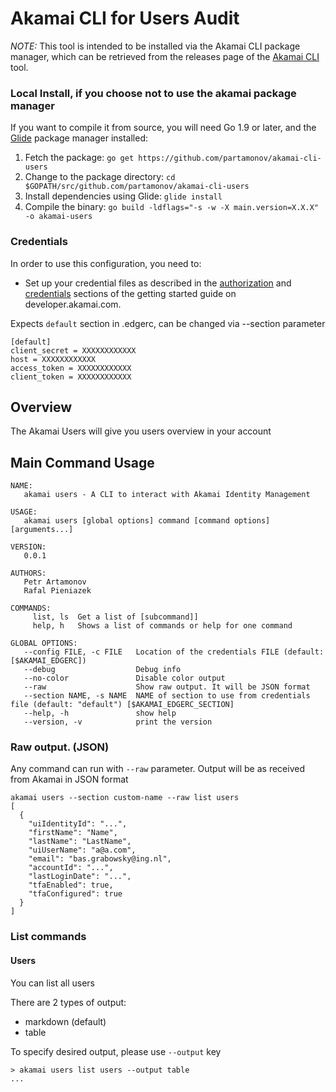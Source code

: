 # Akamai CLI for Users Audit
*NOTE:* This tool is intended to be installed via the Akamai CLI package manager, which can be retrieved from the releases page of the [Akamai CLI](https://github.com/akamai/cli) tool.

### Local Install, if you choose not to use the akamai package manager
If you want to compile it from source, you will need Go 1.9 or later, and the [Glide](https://glide.sh) package manager installed:
1. Fetch the package:
   `go get https://github.com/partamonov/akamai-cli-users`
1. Change to the package directory:
   `cd $GOPATH/src/github.com/partamonov/akamai-cli-users`
1. Install dependencies using Glide:
   `glide install`
1. Compile the binary:
   `go build -ldflags="-s -w -X main.version=X.X.X" -o akamai-users`

### Credentials
In order to use this configuration, you need to:
* Set up your credential files as described in the [authorization](https://developer.akamai.com/introduction/Prov_Creds.html) and [credentials](https://developer.akamai.com/introduction/Conf_Client.html) sections of the getting started guide on developer.akamai.com.

Expects `default` section in .edgerc, can be changed via --section parameter

```
[default]
client_secret = XXXXXXXXXXXX
host = XXXXXXXXXXXX
access_token = XXXXXXXXXXXX
client_token = XXXXXXXXXXXX
```

## Overview
The Akamai Users will give you users overview in your account

## Main Command Usage
```shell
NAME:
   akamai users - A CLI to interact with Akamai Identity Management

USAGE:
   akamai users [global options] command [command options] [arguments...]

VERSION:
   0.0.1

AUTHORS:
   Petr Artamonov
   Rafal Pieniazek

COMMANDS:
     list, ls  Get a list of [subcommand]]
     help, h   Shows a list of commands or help for one command

GLOBAL OPTIONS:
   --config FILE, -c FILE   Location of the credentials FILE (default: [$AKAMAI_EDGERC])
   --debug                  Debug info
   --no-color               Disable color output
   --raw                    Show raw output. It will be JSON format
   --section NAME, -s NAME  NAME of section to use from credentials file (default: "default") [$AKAMAI_EDGERC_SECTION]
   --help, -h               show help
   --version, -v            print the version
```

### Raw output. (JSON)
Any command can run with `--raw` parameter. Output will be as received from Akamai in JSON format

```shell
akamai users --section custom-name --raw list users
[
  {
    "uiIdentityId": "...",
    "firstName": "Name",
    "lastName": "LastName",
    "uiUserName": "a@a.com",
    "email": "bas.grabowsky@ing.nl",
    "accountId": "...",
    "lastLoginDate": "...",
    "tfaEnabled": true,
    "tfaConfigured": true
  }
]
```

### List commands

#### Users

You can list all users

There are 2 types of output:

* markdown (default)
* table

To specify desired output, please use `--output` key

```shell
> akamai users list users --output table
...
```
